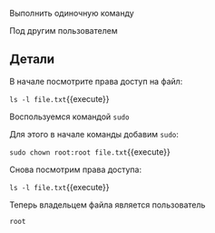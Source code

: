 Выполнить одиночную команду

Под другим пользователем

## Детали

В начале посмотрите права доступ на файл:

`ls -l file.txt`{{execute}}

Воспользуемся командой `sudo`

Для этого в начале команды добавим `sudo`:

`sudo chown root:root file.txt`{{execute}}

Снова посмотрим права доступа:

`ls -l file.txt`{{execute}}

Теперь владельцем файла является пользователь

`root`